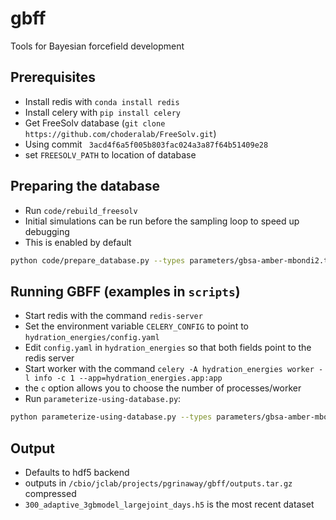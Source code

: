 # gbff
Tools for Bayesian forcefield development

## Prerequisites
* Install redis with `conda install redis`
* Install celery with `pip install celery`
* Get FreeSolv database (`git clone https://github.com/choderalab/FreeSolv.git`)
* Using commit ` 3acd4f6a5f005b803fac024a3a87f64b51409e28`
* set `FREESOLV_PATH` to location of database


## Preparing the database
* Run `code/rebuild_freesolv`
* Initial simulations can be run before the sampling loop to speed up debugging
* This is enabled by default
```bash
python code/prepare_database.py --types parameters/gbsa-amber-mbondi2.types --parameters parameters/gbsa-amber-mbondi2.parameters --dbout output.pickle
```

## Running GBFF (examples in `scripts`)

* Start redis with the command `redis-server`
* Set the environment variable `CELERY_CONFIG` to point to `hydration_energies/config.yaml`
* Edit `config.yaml` in `hydration_energies` so that both fields point to the redis server
* Start worker with the command `celery -A hydration_energies worker -l info -c 1 --app=hydration_energies.app:app`
* the `c` option allows you to choose the number of processes/worker
* Run `parameterize-using-database.py`:
```bash
python parameterize-using-database.py --types parameters/gbsa-amber-mbondi2.types --parameters parameters/gbsa-amber-mbondi2.parameters --database $FREESOLV_PATH/database.pickle --iterations 500 --mcmcout MCMC --verbose --mol2 datasets/FreeSolv/FreeSolv/tripos_mol2 --subset 10
```

## Output
* Defaults to hdf5 backend
* outputs in `/cbio/jclab/projects/pgrinaway/gbff/outputs.tar.gz` compressed
* `300_adaptive_3gbmodel_largejoint_days.h5` is the most recent dataset
